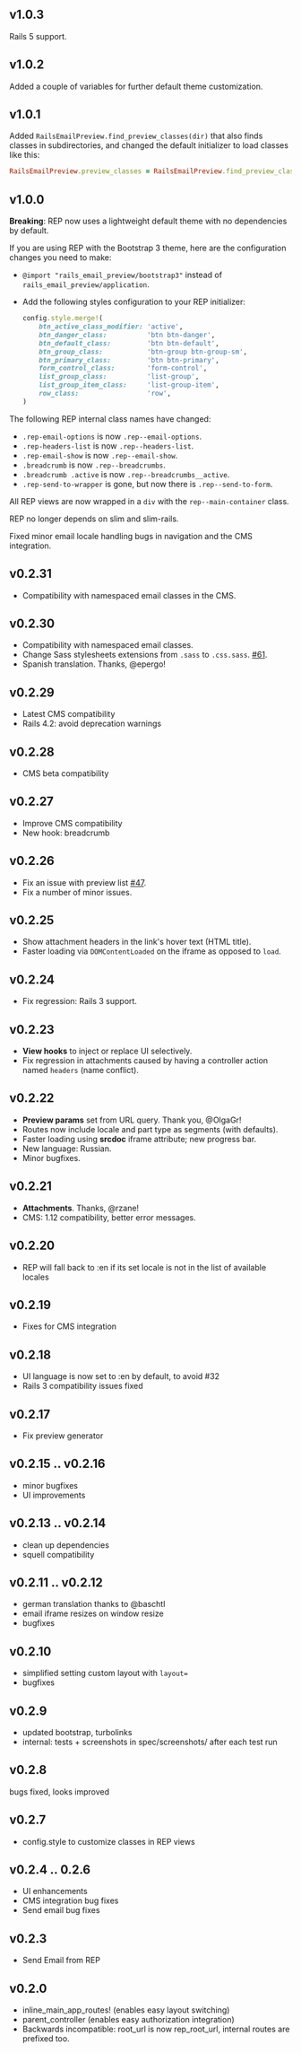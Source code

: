 ## v1.0.3

Rails 5 support.

## v1.0.2

Added a couple of variables for further default theme customization.

## v1.0.1

Added `RailsEmailPreview.find_preview_classes(dir)` that also finds classes in subdirectories, and changed the default
initializer to load classes like this:

```ruby
RailsEmailPreview.preview_classes = RailsEmailPreview.find_preview_classes('app/mailer_previews')
```

## v1.0.0

**Breaking**: REP now uses a lightweight default theme with no dependencies by default.

If you are using REP with the Bootstrap 3 theme, here are the configuration changes you need to make:

* `@import "rails_email_preview/bootstrap3"` instead of `rails_email_preview/application`.
* Add the following styles configuration to your REP initializer:
  
  ```ruby
  config.style.merge!(
      btn_active_class_modifier: 'active',
      btn_danger_class:          'btn btn-danger',
      btn_default_class:         'btn btn-default',
      btn_group_class:           'btn-group btn-group-sm',
      btn_primary_class:         'btn btn-primary',
      form_control_class:        'form-control',
      list_group_class:          'list-group',
      list_group_item_class:     'list-group-item',
      row_class:                 'row',
  )
  ```

The following REP internal class names have changed:

* `.rep-email-options` is now `.rep--email-options`.
* `.rep-headers-list` is now `.rep--headers-list`.
* `.rep-email-show` is now `.rep--email-show`.
* `.breadcrumb` is now `.rep--breadcrumbs`.
* `.breadcrumb .active` is now `.rep--breadcrumbs__active`.
* `.rep-send-to-wrapper` is gone, but now there is `.rep--send-to-form`.

All REP views are now wrapped in a `div` with the `rep--main-container` class. 

REP no longer depends on slim and slim-rails.

Fixed minor email locale handling bugs in navigation and the CMS integration.

## v0.2.31

* Compatibility with namespaced email classes in the CMS.

## v0.2.30

* Compatibility with namespaced email classes.
* Change Sass stylesheets extensions from `.sass` to `.css.sass`. [#61](https://github.com/glebm/rails_email_preview/issues/61).
* Spanish translation. Thanks, @epergo!

## v0.2.29

* Latest CMS compatibility
* Rails 4.2: avoid deprecation warnings

## v0.2.28

* CMS beta compatibility

## v0.2.27

* Improve CMS compatibility
* New hook: breadcrumb

## v0.2.26

* Fix an issue with preview list [#47](https://github.com/glebm/rails_email_preview/issues/47).
* Fix a number of minor issues.

## v0.2.25

* Show attachment headers in the link's hover text (HTML title).
* Faster loading via `DOMContentLoaded` on the iframe as opposed to `load`.

## v0.2.24

* Fix regression: Rails 3 support.

## v0.2.23

* **View hooks** to inject or replace UI selectively.
* Fix regression in attachments caused by having a controller action named `headers` (name conflict).

## v0.2.22

* **Preview params** set from URL query. Thank you, @OlgaGr!
* Routes now include locale and part type as segments (with defaults).
* Faster loading using **srcdoc** iframe attribute; new progress bar.
* New language: Russian.
* Minor bugfixes.

## v0.2.21

* **Attachments**. Thanks, @rzane!
* CMS: 1.12 compatibility, better error messages.

## v0.2.20

* REP will fall back to :en if its set locale is not in the list of available locales

## v0.2.19

* Fixes for CMS integration

## v0.2.18

* UI language is now set to :en by default, to avoid #32
* Rails 3 compatibility issues fixed

## v0.2.17

* Fix preview generator

## v0.2.15 .. v0.2.16

* minor bugfixes
* UI improvements

## v0.2.13 .. v0.2.14

* clean up dependencies
* squell compatibility

## v0.2.11 .. v0.2.12

* german translation thanks to @baschtl
* email iframe resizes on window resize
* bugfixes

## v0.2.10

* simplified setting custom layout with `layout=`
* bugfixes

## v0.2.9

* updated bootstrap, turbolinks
* internal: tests + screenshots in spec/screenshots/ after each test run

## v0.2.8

bugs fixed, looks improved

## v0.2.7

* config.style to customize classes in REP views

## v0.2.4 .. 0.2.6

* UI enhancements
* CMS integration bug fixes
* Send email bug fixes

## v0.2.3

* Send Email from REP

## v0.2.0

* inline_main_app_routes! (enables easy layout switching)
* parent_controller (enables easy authorization integration)
* Backwards incompatible: root_url is now rep_root_url, internal routes are prefixed too.
